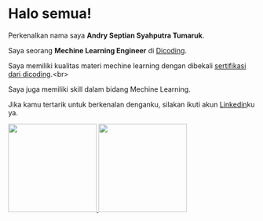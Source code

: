 # Halo semua! 

Perkenalkan nama saya **Andry Septian Syahputra Tumaruk**.<br>

Saya seorang **Mechine Learning Engineer** di [Dicoding](https://www.dicoding.com/).<br>

Saya memiliki kualitas materi mechine learning dengan dibekali [sertifikasi dari dicoding]([https://www.coursera.org/account/accomplishments/specialization/CLKJD8XBXJ3M](https://www.dicoding.com/certificates/KEXL7LG90XG2)).<br>

Saya juga memiliki skill dalam bidang Mechine Learning.<br>

Jika kamu tertarik untuk berkenalan denganku, silakan ikuti akun [Linkedin](https://www.linkedin.com/in/andry-tumaruk-5033642a5/)ku ya.

<p align="left">
<a href="https://github.com/andrytumaruk">
  <img height="180em" src="https://github-readme-stats-eight-theta.vercel.app/api?username=penuliscode&show_icons=true&theme=algolia&include_all_commits=true&count_private=true"/>
  <img height="180em" src="https://github-readme-stats-eight-theta.vercel.app/api/top-langs/?username=penuliscode&layout=compact&layout=compact&theme=algolia"/>
</a>
</p>
